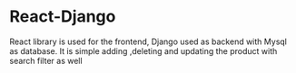 # React-Django
React library is used for the frontend, Django used as backend with Mysql as database. It is simple adding ,deleting and updating the product with search filter as well
